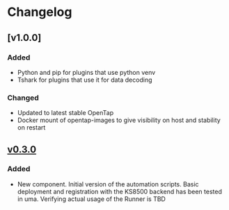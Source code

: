 # Changelog

## [v1.0.0]
### Added
- Python and pip for plugins that use python venv
- Tshark for plugins that use it for data decoding

### Changed
- Updated to latest stable OpenTap
- Docker mount of opentap-images to give visibility on host and stability on restart

## [v0.3.0]
### Added
- New component. Initial version of the automation scripts. Basic deployment and registration with the KS8500 backend has been tested in uma. Verifying actual usage of the Runner is TBD

<!-- Change latest version value at every release -->
[v0.3.0]: https://github.com/6G-SANDBOX/6G-Library/compare/v0.2.0...v0.2.1


<!-- FIELDS PER VERSION -->
<!--
### Added

- New features

### Changed

- Changes in existing functionality

### Deprecated

- Soon-to-be removed features

### Removed

- Removed features

### Fixed

- Bug fixes

### Security

- Vulnerability warnings
-->
